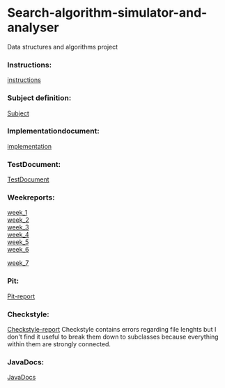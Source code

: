 # Search-algorithm-simulator-and-analyser
Data structures and algorithms project
### Instructions:
[instructions](https://github.com/eeropu/Search-algorithm-simulator-and-analyser/blob/master/documentation/Instructions.md)
### Subject definition:
[Subject](https://github.com/eeropu/Search-algorithm-simulator-and-analyser/blob/master/documentation/SubjectDefinition.md)
### Implementationdocument:
[implementation](https://github.com/eeropu/Search-algorithm-simulator-and-analyser/blob/master/documentation/ImplementationDocument.md)
### TestDocument:
[TestDocument](https://github.com/eeropu/Search-algorithm-simulator-and-analyser/blob/master/documentation/TestDocument.md)
### Weekreports:
[week_1](https://github.com/eeropu/Search-algorithm-simulator-and-analyser/blob/master/documentation/Weekreports/week_1.md)  
[week_2](https://github.com/eeropu/Search-algorithm-simulator-and-analyser/blob/master/documentation/Weekreports/week_2.md)  
[week_3](https://github.com/eeropu/Search-algorithm-simulator-and-analyser/blob/master/documentation/Weekreports/week_3.md)  
[week_4](https://github.com/eeropu/Search-algorithm-simulator-and-analyser/blob/master/documentation/Weekreports/week_4.md)  
[week_5](https://github.com/eeropu/Search-algorithm-simulator-and-analyser/blob/master/documentation/Weekreports/week_5.md)  
[week_6](https://github.com/eeropu/Search-algorithm-simulator-and-analyser/blob/master/documentation/Weekreports/week_6.md)

[week_7](https://github.com/eeropu/Search-algorithm-simulator-and-analyser/blob/master/documentation/Weekreports/week_7.md)  
### Pit:
[Pit-report](https://htmlpreview.github.io/?https://github.com/eeropu/Search-algorithm-simulator-and-analyser/blob/master/documentation/pit/index.html)
### Checkstyle:
[Checkstyle-report](https://htmlpreview.github.io/?https://github.com/eeropu/Search-algorithm-simulator-and-analyser/blob/master/documentation/checkstyle/checkstyle.html)
Checkstyle contains errors regarding file lenghts but I don't find it useful to break them down to subclasses because everything within them are strongly connected.
### JavaDocs:
[JavaDocs](https://htmlpreview.github.io/?https://github.com/eeropu/Search-algorithm-simulator-and-analyser/blob/master/documentation/javadocs/index.html)
